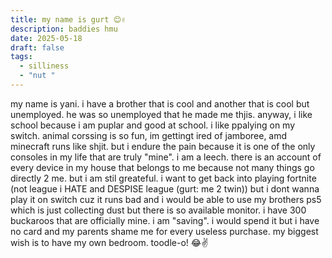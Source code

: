 ```yaml
---
title: my name is gurt 😊✌️
description: baddies hmu
date: 2025-05-18
draft: false
tags:
  - silliness
  - "nut "
---
```

my name is yani. i have a brother that is cool and another that is cool but unemployed. he was so unemployed that he made me thjis. anyway, i like school because i am puplar and good at school. i like ppalying on my switch. animal corssing is so fun, im gettingt ired of jamboree, amd minecraft runs like shjit. but i endure the pain because it is one of the only consoles in my life that are truly "mine". i am a leech. there is an account of every device in my house that belongs to me because not many things go directly 2 me. but i am stil greateful. i want to get back into playing fortnite (not league i HATE and DESPISE league (gurt: me 2 twin)) but i dont wanna play it on switch cuz it runs bad and i would be able to use my brothers ps5 which is just collecting dust but there is so available monitor. i have 300 buckaroos that are officially mine. i am "saving". i would spend it but i have no card and my parents shame me for every useless purchase. my biggest wish is to have my own bedroom. toodle-o! 😂✌️